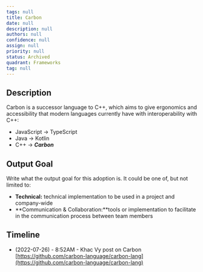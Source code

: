 ```yaml
---
tags: null
title: Carbon
date: null
description: null
authors: null
confidence: null
assign: null
priority: null
status: Archived
quadrant: Frameworks
tag: null
---
```


## Description

Carbon is a successor language to C++, which aims to give ergonomics and accessibility that modern languages currently have with interoperability with C++:

* JavaScript → TypeScript
* Java → Kotlin
* C++ → ***Carbon***

## Output Goal

Write what the output goal for this adoption is. It could be one of, but not limited to:

* **Technical:** technical implementation to be used in a project and company-wide
* **Communication & Collaboration:**tools or implementation to facilitate in the communication process between team members

## Timeline

* (2022-07-26) - 8:52AM - Khac Vy post on Carbon [https://github.com/carbon-language/carbon-lang](https://github.com/carbon-language/carbon-lang)
